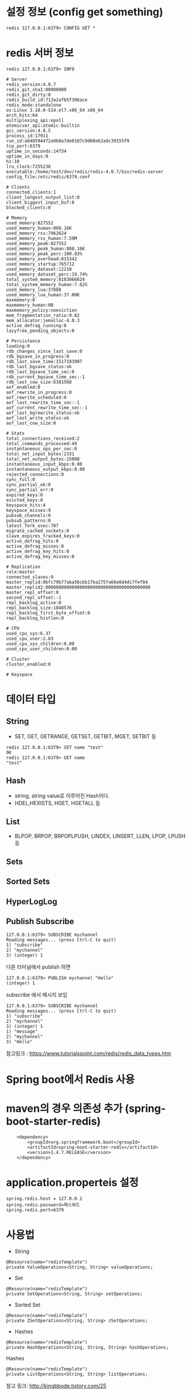 # 설정 정보 (config get something)
~~~
redis 127.0.0.1:6379> CONFIG GET * 
~~~

# redis 서버 정보
~~~
redis 127.0.0.1:6379> INFO  

# Server
redis_version:4.0.7
redis_git_sha1:00000000
redis_git_dirty:0
redis_build_id:713a2afb5f306ace
redis_mode:standalone
os:Linux 3.10.0-514.el7.x86_64 x86_64
arch_bits:64
multiplexing_api:epoll
atomicvar_api:atomic-builtin
gcc_version:4.8.5
process_id:17911
run_id:a048594472a9b0a7de0107c9d08e62a9c39155f9
tcp_port:6379
uptime_in_seconds:14734
uptime_in_days:0
hz:10
lru_clock:7255238
executable:/home/test/dev/redis/redis-4.0.7/bin/redis-server
config_file:/etc/redis/6379.conf

# Clients
connected_clients:1
client_longest_output_list:0
client_biggest_input_buf:0
blocked_clients:0

# Memory
used_memory:827552
used_memory_human:808.16K
used_memory_rss:7962624
used_memory_rss_human:7.59M
used_memory_peak:827552
used_memory_peak_human:808.16K
used_memory_peak_perc:100.03%
used_memory_overhead:815342
used_memory_startup:765712
used_memory_dataset:12210
used_memory_dataset_perc:19.74%
total_system_memory:8183066624
total_system_memory_human:7.62G
used_memory_lua:37888
used_memory_lua_human:37.00K
maxmemory:0
maxmemory_human:0B
maxmemory_policy:noeviction
mem_fragmentation_ratio:9.62
mem_allocator:jemalloc-4.0.3
active_defrag_running:0
lazyfree_pending_objects:0

# Persistence
loading:0
rdb_changes_since_last_save:0
rdb_bgsave_in_progress:0
rdb_last_save_time:1517193907
rdb_last_bgsave_status:ok
rdb_last_bgsave_time_sec:0
rdb_current_bgsave_time_sec:-1
rdb_last_cow_size:6381568
aof_enabled:0
aof_rewrite_in_progress:0
aof_rewrite_scheduled:0
aof_last_rewrite_time_sec:-1
aof_current_rewrite_time_sec:-1
aof_last_bgrewrite_status:ok
aof_last_write_status:ok
aof_last_cow_size:0

# Stats
total_connections_received:2
total_commands_processed:49
instantaneous_ops_per_sec:0
total_net_input_bytes:2331
total_net_output_bytes:15088
instantaneous_input_kbps:0.00
instantaneous_output_kbps:0.00
rejected_connections:0
sync_full:0
sync_partial_ok:0
sync_partial_err:0
expired_keys:0
evicted_keys:0
keyspace_hits:4
keyspace_misses:9
pubsub_channels:0
pubsub_patterns:0
latest_fork_usec:787
migrate_cached_sockets:0
slave_expires_tracked_keys:0
active_defrag_hits:0
active_defrag_misses:0
active_defrag_key_hits:0
active_defrag_key_misses:0

# Replication
role:master
connected_slaves:0
master_replid:8bfc79b77aba56cbb17ba275fa66e8d4dc7fef84
master_replid2:0000000000000000000000000000000000000000
master_repl_offset:0
second_repl_offset:-1
repl_backlog_active:0
repl_backlog_size:1048576
repl_backlog_first_byte_offset:0
repl_backlog_histlen:0

# CPU
used_cpu_sys:6.37
used_cpu_user:2.83
used_cpu_sys_children:0.00
used_cpu_user_children:0.00

# Cluster
cluster_enabled:0

# Keyspace

~~~

# 데이터 타입
## String
* SET, GET, GETRANGE, GETSET, GETBIT, MGET, SETBIT 등
~~~
redis 127.0.0.1:6379> SET name "test" 
OK 
redis 127.0.0.1:6379> GET name 
"test"
~~~

## Hash
* string, string value로 이루어진 Hash이다. 
* HDEL,HEXISTS, HGET, HGETALL 등

## List
* BLPOP, BRPOP,	BRPOPLPUSH, LINDEX, LINSERT, LLEN, LPOP, LPUSH 등

## Sets

## Sorted Sets

## HyperLogLog


## Publish Subscribe
~~~
127.0.0.1:6379> SUBSCRIBE mychannel
Reading messages... (press Ctrl-C to quit)
1) "subscribe"
2) "mychannel"
3) (integer) 1
~~~

다른 터미널에서 publish 하면
~~~
127.0.0.1:6379> PUBLISH mychannel "Hello"
(integer) 1
~~~

subscribe 에서 메시지 보임
~~~
127.0.0.1:6379> SUBSCRIBE mychannel
Reading messages... (press Ctrl-C to quit)
1) "subscribe"
2) "mychannel"
3) (integer) 1
1) "message"
2) "mychannel"
3) "Hello"
~~~


참고링크 : https://www.tutorialspoint.com/redis/redis_data_types.htm


# Spring boot에서 Redis 사용

# maven의 경우 의존성 추가 (spring-boot-starter-redis)
~~~
	<dependency>
		<groupId>org.springframework.boot</groupId>
		<artifactId>spring-boot-starter-redis</artifactId>
		<version>1.4.7.RELEASE</version>
	</dependency>
~~~


# application.properteis 설정
~~~
spring.redis.host = 127.0.0.1
spring.redis.password=패스워드 
spring.redis.port=6379
~~~

# 사용법
* String
~~~
@Resource(name="redisTemplate")
private ValueOperations<String, String> valueOperations;
~~~

* Set
~~~
@Resource(name="redisTemplate")
private SetOperations<String, String> setOperations;
~~~

* Sorted Set
~~~
@Resource(name="redisTemplate")
private ZSetOperations<String, String> zSetOperations;
~~~

* Hashes
~~~
@Resource(name="redisTemplate")
private HashOperations<String, String, String> hashOperations;
~~~

Hashes
~~~
@Resource(name="redisTemplate")
private ListOperations<String, String> listOperations;
~~~


참고 링크: http://kingbbode.tistory.com/25
